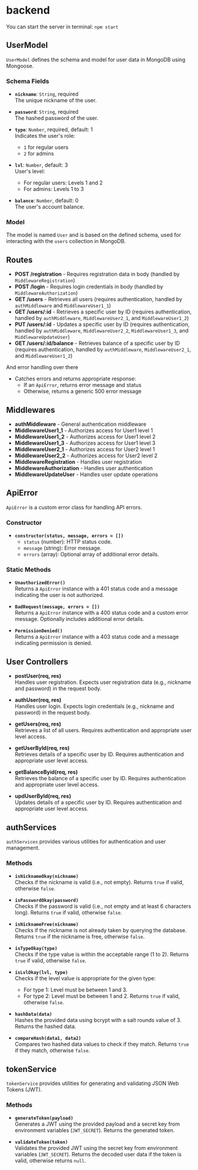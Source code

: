# backend

You can start the server in terminal:
`npm start`

## UserModel

`UserModel` defines the schema and model for user data in MongoDB using Mongoose.

### Schema Fields

- **`nickname`**: `String`, required  
  The unique nickname of the user.

- **`password`**: `String`, required  
  The hashed password of the user.

- **`type`**: `Number`, required, default: 1  
  Indicates the user's role:

  - `1` for regular users
  - `2` for admins

- **`lvl`**: `Number`, default: 3  
  User's level:

  - For regular users: Levels 1 and 2
  - For admins: Levels 1 to 3

- **`balance`**: `Number`, default: 0  
  The user's account balance.

### Model

The model is named `User` and is based on the defined schema, used for interacting with the `users` collection in MongoDB.

## Routes

- **POST /registration** - Requires registration data in body (handled by `MiddlewareRegistration`)
- **POST /login** - Requires login credentials in body (handled by `MiddlewareAuthorization`)
- **GET /users** - Retrieves all users (requires authentication, handled by `authMiddleware` and `MiddlewareUser1_1`)
- **GET /users/:id** - Retrieves a specific user by ID (requires authentication, handled by `authMiddleware`, `MiddlewareUser2_1`, and `MiddlewareUser1_2`)
- **PUT /users/:id** - Updates a specific user by ID (requires authentication, handled by `authMiddleware`, `MiddlewareUser2_2`, `MiddlewareUser1_3`, and `MiddlewareUpdateUser`)
- **GET /users/:id/balance** - Retrieves balance of a specific user by ID (requires authentication, handled by `authMiddleware`, `MiddlewareUser2_1`, and `MiddlewareUser1_2`)

And error handling over there

- Catches errors and returns appropriate response:
  - If an `ApiError`, returns error message and status
  - Otherwise, returns a generic 500 error message

## Middlewares

- **authMiddleware** - General authentication middleware
- **MiddlewareUser1_1** - Authorizes access for User1 level 1
- **MiddlewareUser1_2** - Authorizes access for User1 level 2
- **MiddlewareUser1_3** - Authorizes access for User1 level 3
- **MiddlewareUser2_1** - Authorizes access for User2 level 1
- **MiddlewareUser2_2** - Authorizes access for User2 level 2
- **MiddlewareRegistration** - Handles user registration
- **MiddlewareAuthorization** - Handles user authentication
- **MiddlewareUpdateUser** - Handles user update operations

## ApiError

`ApiError` is a custom error class for handling API errors.

### Constructor

- **`constructor(status, message, errors = [])`**
  - `status` (number): HTTP status code.
  - `message` (string): Error message.
  - `errors` (array): Optional array of additional error details.

### Static Methods

- **`UnauthorizedError()`**  
  Returns a `ApiError` instance with a 401 status code and a message indicating the user is not authorized.

- **`BadRequest(message, errors = [])`**  
  Returns a `ApiError` instance with a 400 status code and a custom error message. Optionally includes additional error details.

- **`PermissionDenied()`**  
  Returns a `ApiError` instance with a 403 status code and a message indicating permission is denied.

## User Controllers

- **postUser(req, res)**  
  Handles user registration. Expects user registration data (e.g., nickname and password) in the request body.

- **authUser(req, res)**  
  Handles user login. Expects login credentials (e.g., nickname and password) in the request body.

- **getUsers(req, res)**  
  Retrieves a list of all users. Requires authentication and appropriate user level access.

- **getUserById(req, res)**  
  Retrieves details of a specific user by ID. Requires authentication and appropriate user level access.

- **getBalanceByid(req, res)**  
  Retrieves the balance of a specific user by ID. Requires authentication and appropriate user level access.

- **updUserById(req, res)**  
  Updates details of a specific user by ID. Requires authentication and appropriate user level access.

## authServices

`authServices` provides various utilities for authentication and user management.

### Methods

- **`isNicknameOkay(nickname)`**  
  Checks if the nickname is valid (i.e., not empty). Returns `true` if valid, otherwise `false`.

- **`isPasswordOkay(password)`**  
  Checks if the password is valid (i.e., not empty and at least 6 characters long). Returns `true` if valid, otherwise `false`.

- **`isNicknameFree(nickname)`**  
  Checks if the nickname is not already taken by querying the database. Returns `true` if the nickname is free, otherwise `false`.

- **`isTypeOkay(type)`**  
  Checks if the type value is within the acceptable range (1 to 2). Returns `true` if valid, otherwise `false`.

- **`isLvlOkay(lvl, type)`**  
  Checks if the level value is appropriate for the given type:

  - For type 1: Level must be between 1 and 3.
  - For type 2: Level must be between 1 and 2.
    Returns `true` if valid, otherwise `false`.

- **`hashData(data)`**  
  Hashes the provided data using bcrypt with a salt rounds value of 3. Returns the hashed data.

- **`compareHash(data1, data2)`**  
  Compares two hashed data values to check if they match. Returns `true` if they match, otherwise `false`.

## tokenService

`tokenService` provides utilities for generating and validating JSON Web Tokens (JWT).

### Methods

- **`generateToken(payload)`**  
  Generates a JWT using the provided payload and a secret key from environment variables (`JWT_SECRET`). Returns the generated token.

- **`validateToken(token)`**  
  Validates the provided JWT using the secret key from environment variables (`JWT_SECRET`). Returns the decoded user data if the token is valid, otherwise returns `null`.
